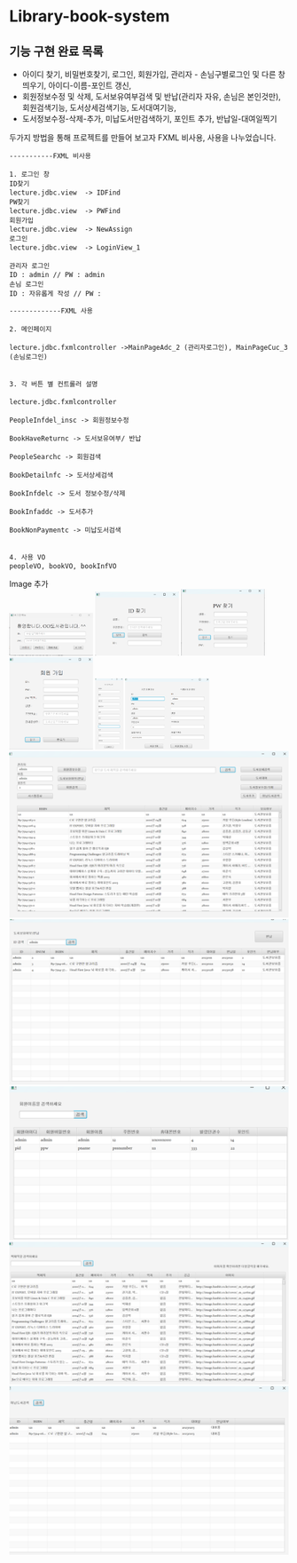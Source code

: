 # Library-book-system

## 기능 구현 완료 목록

- 아이디 찾기, 비밀번호찾기, 로그인, 회원가입, 관리자 - 손님구별로그인 및 다른 창 띄우기, 아이디-이름-포인트 갱신,    
- 회원정보수정 및 삭제, 도서보유여부검색 및 반납(관리자 자유, 손님은 본인것만), 회원검색기능, 도서상세검색기능, 도서대여기능,    
- 도서정보수정-삭제-추가, 미납도서만검색하기, 포인트 추가, 반납일-대여일찍기   

두가지 방법을 통해 프로젝트를 만들어 보고자 FXML 비사용, 사용을 나누었습니다.   

```
-----------FXML 비사용

1. 로그인 창
ID찾기
lecture.jdbc.view  -> IDFind
PW찾기
lecture.jdbc.view  -> PWFind
회원가입
lecture.jdbc.view  -> NewAssign
로그인
lecture.jdbc.view  -> LoginView_1

관리자 로그인 
ID : admin // PW : admin 
손님 로그인
ID : 자유롭게 작성 // PW : 
```

```
-------------FXML 사용

2. 메인페이지

lecture.jdbc.fxmlcontroller ->MainPageAdc_2 (관리자로그인), MainPageCuc_3 (손님로그인)


3. 각 버튼 별 컨트롤러 설명

lecture.jdbc.fxmlcontroller

PeopleInfdel_insc -> 회원정보수정

BookHaveReturnc -> 도서보유여부/ 반납           

PeopleSearchc -> 회원검색

BookDetailnfc -> 도서상세검색

BookInfdelc -> 도서 정보수정/삭제

BookInfaddc -> 도서추가

BookNonPaymentc -> 미납도서검색 


4. 사용 VO
peopleVO, bookVO, bookInfVO
```

Image 추가   
<img src = "Loginview.png" width="30%" height="30%">
<img src = "Idfind.png" width="30%" height="30%">
<img src = "Pwfing.png" width="30%" height="30%">
<img src = "Newassign.png" width="30%" height="30%">
<img src = "Bookadd.png" width="10%" height="10%">
<img src = "peopleinf.png" width="30%" height="30%">
<img src = "Mainpage.png">
<img src = "Bookreturn.png">
<img src = "Peoplesearch.png">
<img src = "bookdetail.png">
<img src = "Booknoreturn.png">

